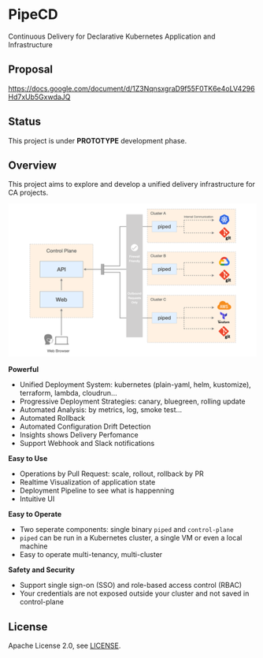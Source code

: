 # PipeCD

Continuous Delivery for Declarative Kubernetes Application and Infrastructure

## Proposal

https://docs.google.com/document/d/1Z3NqnsxgraD9f55F0TK6e4oLV4296Hd7xUb5GxwdaJQ

## Status

This project is under **PROTOTYPE** development phase.

## Overview

This project aims to explore and develop a unified delivery infrastructure for CA projects.

![](https://github.com/pipe-cd/pipe/blob/master/docs/static/images/architecture-overview.png)

**Powerful**
- Unified Deployment System: kubernetes (plain-yaml, helm, kustomize), terraform, lambda, cloudrun...
- Progressive Deployment Strategies: canary, bluegreen, rolling update
- Automated Analysis: by metrics, log, smoke test...
- Automated Rollback
- Automated Configuration Drift Detection
- Insights shows Delivery Perfomance
- Support Webhook and Slack notifications

**Easy to Use**
- Operations by Pull Request: scale, rollout, rollback by PR
- Realtime Visualization of application state
- Deployment Pipeline to see what is happenning
- Intuitive UI

**Easy to Operate**
- Two seperate components: single binary `piped` and `control-plane`
- `piped` can be run in a Kubernetes cluster, a single VM or even a local machine
- Easy to operate multi-tenancy, multi-cluster

**Safety and Security**
- Support single sign-on (SSO) and role-based access control (RBAC)
- Your credentials are not exposed outside your cluster and not saved in control-plane

## License

Apache License 2.0, see [LICENSE](https://github.com/pipe-cd/pipe/blob/master/README.md).
